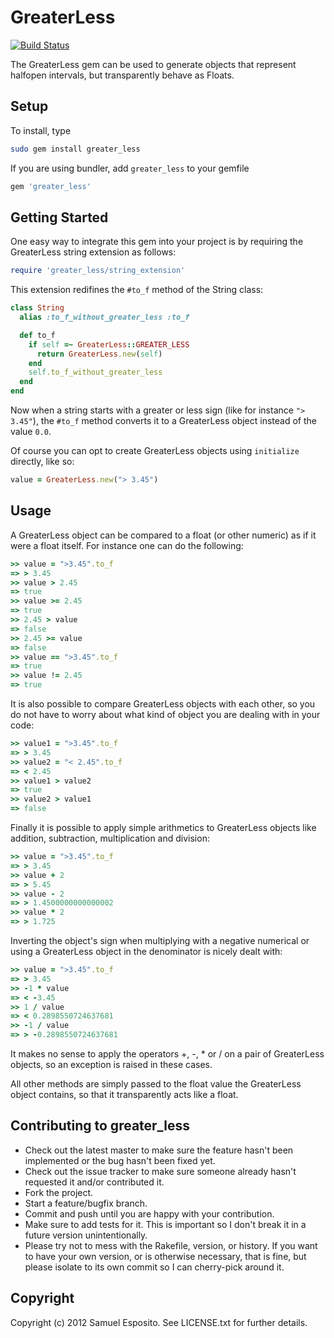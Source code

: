 # GreaterLess

[![Build Status](https://secure.travis-ci.org/esposito/greater_less.png)](http://travis-ci.org/esposito/greater_less)

The GreaterLess gem can be used to generate objects that represent
halfopen intervals, but transparently behave as Floats.

## Setup

To install, type

```bash
sudo gem install greater_less
```

If you are using bundler, add `greater_less` to your gemfile

```ruby
gem 'greater_less'
```

## Getting Started

One easy way to integrate this gem into your project is by requiring the GreaterLess
string extension as follows:

```ruby
require 'greater_less/string_extension'
```

This extension redifines the `#to_f` method of the String class:

```ruby
class String
  alias :to_f_without_greater_less :to_f

  def to_f
    if self =~ GreaterLess::GREATER_LESS
      return GreaterLess.new(self)
    end
    self.to_f_without_greater_less
  end
end
```

Now when a string starts with a greater or less sign (like for instance
`"> 3.45"`), the `#to_f` method converts it to a GreaterLess object
instead of the value `0.0`.

Of course you can opt to create GreaterLess objects using `initialize` directly, like so:

```ruby
value = GreaterLess.new("> 3.45")
```

## Usage

A GreaterLess object can be compared to a float (or other numeric) as if it were a
float itself. For instance one can do the following:

```ruby
>> value = ">3.45".to_f
=> > 3.45
>> value > 2.45
=> true
>> value >= 2.45
=> true
>> 2.45 > value
=> false
>> 2.45 >= value
=> false
>> value == ">3.45".to_f
=> true
>> value != 2.45
=> true
```

It is also possible to compare GreaterLess objects with each other, so you
do not have to worry about what kind of object you are dealing with in your
code:

```ruby
>> value1 = ">3.45".to_f
=> > 3.45
>> value2 = "< 2.45".to_f
=> < 2.45
>> value1 > value2
=> true
>> value2 > value1
=> false
```

Finally it is possible to apply simple arithmetics to GreaterLess objects
like addition, subtraction, multiplication and division:

```ruby
>> value = ">3.45".to_f
=> > 3.45
>> value + 2
=> > 5.45
>> value - 2
=> > 1.4500000000000002
>> value * 2
=> > 1.725
```

Inverting the object's sign when multiplying with a negative numerical
or using a GreaterLess object in the denominator is nicely dealt with:

```ruby
>> value = ">3.45".to_f
=> > 3.45
>> -1 * value
=> < -3.45
>> 1 / value
=> < 0.2898550724637681
>> -1 / value
=> > -0.2898550724637681
```

It makes no sense to apply the operators +, -, * or / on a pair of GreaterLess
objects, so an exception is raised in these cases.

All other methods are simply passed to the float value the GreaterLess
object contains, so that it transparently acts like a float.

## Contributing to greater_less
 
* Check out the latest master to make sure the feature hasn't been implemented or the bug hasn't been fixed yet.
* Check out the issue tracker to make sure someone already hasn't requested it and/or contributed it.
* Fork the project.
* Start a feature/bugfix branch.
* Commit and push until you are happy with your contribution.
* Make sure to add tests for it. This is important so I don't break it in a future version unintentionally.
* Please try not to mess with the Rakefile, version, or history. If you want to have your own version, or is otherwise necessary, that is fine, but please isolate to its own commit so I can cherry-pick around it.

## Copyright

Copyright (c) 2012 Samuel Esposito. See LICENSE.txt for
further details.

